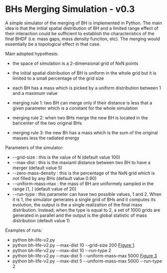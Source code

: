 # BHs Merging Simulation - v0.3
A simple simulator of the merging of BH is implemented in Python. The main idea is that the initial spatial distribution
of BH and a limited range effect of their interaction could be sufficient to establish the characteristics of the final BHDF
(i.e. mass gaps, mass density funciton, etc). The merging would essentially be a topological effect in that case.

Main adopted hypothesis:

* the space of simulation is a 2-dimensional grid of NxN points
* the initial spatial distribution of BH is uniform in the whole grid but it is limited to a small percentage of the grid size
* each BH has a mass which is picked by a uniform distribution between 1 and a maximum value

* merging rule 1: two BH can merge only if their distance is less that a given parameter which is a constant for the whole simulation
* merging rule 2: when two BHs merge the new BH is located in the baricenter of the two original BHs
* merging rule 3: the new Bh has a mass which is the sum of the original masses less the radiated energy


Parameters of the simulator:

* --grid-size : this is the value of N (default value 100)
* --max-dist  : this is the maxiaml distance between two BH to have a merger (default value 5)
* --zero-mass-density : this is the percentage of the NxN grid which is not filled by any BHs (default value 0.90)
* --uniform-mass-max  : the mass of BH are uniformely sampled in the range [1, <value>] (default value of 20)
* --run-type : this parameter can have two possible values, 1 and 2. When it is 1, the simulator generates a single grid of BHs and it computes its evolution, the output is the a single realization of the final mass distribution. Instead, when the type is equal to 2, a set of 1000 grids are generated in parallel and the output is the global statistic of mass distribution (default value 1)

 
Examples of runs:

* python bh-life-v2.py
* python bh-life-v2.py --max-dist 10 --grid-size 200 [Figure 1](./doc/Figure_1_md_10_gs_200.png?raw=true)
* python bh-life-v2.py --max-dist 10 --run-type 2
* python bh-life-v2.py --max-dist 5 --uniform-mass-max 5000 [Figure 3](./doc/Figure_2_md_5_umassd_5000.png?raw=true)
* python bh-life-v2.py --max-dist 5 --uniform-mass-max 5000 --run-type 2



